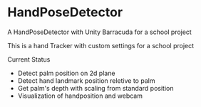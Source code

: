 # HandPoseDetector
A HandPoseDetector with Unity Barracuda for a school project

This is a hand Tracker with custom settings for a school project

Current Status
- Detect palm position on 2d plane
- Detect hand landmark position reletive to palm
- Get palm's depth with scaling from standard position
- Visualization of handposition and webcam
